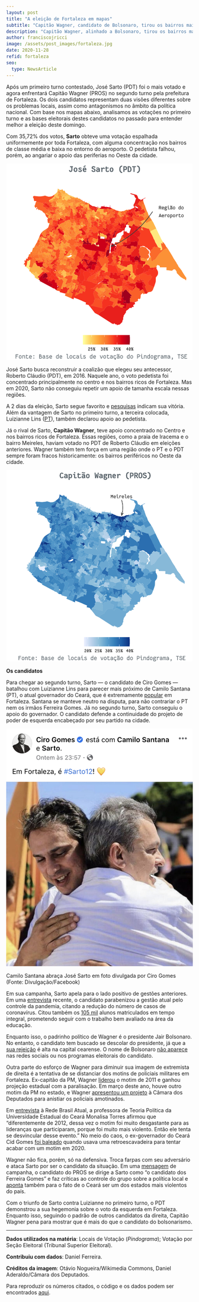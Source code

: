 ```yaml
---
layout: post
title: "A eleição de Fortaleza em mapas"
subtitle: "Capitão Wagner, candidato de Bolsonaro, tirou os bairros mais ricos das mãos do PDT"
description: "Capitão Wagner, alinhado a Bolsonaro, tirou os bairros mais ricos das mãos do PDT"
author: franciscojricci
image: /assets/post_images/fortaleza.jpg
date: 2020-11-28
refid: fortaleza
seo:
  type: NewsArticle
---
```


<p>Após um primeiro turno contestado, José Sarto (PDT) foi o mais votado e agora enfrentará Capitão Wagner (PROS) no segundo turno pela prefeitura de Fortaleza. Os dois candidatos representam duas visões diferentes sobre os problemas locais, assim como antagonismos no âmbito da política nacional. Com base nos mapas abaixo, analisamos as votações no primeiro turno e as bases eleitorais destes candidatos no passado para entender melhor a eleição deste domingo.</p>
<p>Com 35,72% dos votos, <strong>Sarto</strong> obteve uma votação espalhada uniformemente por toda Fortaleza, com alguma concentração nos bairros de classe média e baixa no entorno do aeroporto. O pedetista falhou, porém, ao angariar o apoio das periferias no Oeste da cidade.</p>
<p><img style="max-height: 1000px;" src="/assets/post_images/Fortaleza_files/figure-html/unnamed-chunk-1-1.png" width="672" /></p>
<p>José Sarto busca reconstruir a coalizão que elegeu seu antecessor, Roberto Cláudio (PDT), em 2016. Naquele ano, o voto pedetista foi concentrado principalmente no centro e nos bairros ricos de Fortaleza. Mas em 2020, Sarto não conseguiu repetir um apoio de tamanha escala nessas regiões.</p>
<p>A 2 dias da eleição, Sarto segue favorito e <a href="https://pindograma.shinyapps.io/agregador/">pesquisas</a> indicam sua vitória. Além da vantagem de Sarto no primeiro turno, a terceira colocada, Luizianne Lins (<a href="https://pindograma.com.br/2020/10/27/pt.html">PT</a>), também declarou apoio ao pedetista.</p>
<p>Já o rival de Sarto, <strong>Capitão Wagner</strong>, teve apoio concentrado no Centro e nos bairros ricos de Fortaleza. Essas regiões, como a praia de Iracema e o bairro Meireles, haviam votado no PDT de Roberto Cláudio em eleições anteriores. Wagner também tem força em uma região onde o PT e o PDT sempre foram fracos historicamente: os bairros periféricos no Oeste da cidade.</p>
<p><img style="max-height: 1000px;" src="/assets/post_images/Fortaleza_files/figure-html/unnamed-chunk-2-1.png" width="672" /></p>
<p><strong>Os candidatos</strong></p>
<p>Para chegar ao segundo turno, Sarto — o candidato de Ciro Gomes — batalhou com Luizianne Lins para parecer mais próximo de Camilo Santana (PT), o atual governador do Ceará, que é extremamente <a href="https://www.opovo.com.br/noticias/politica/2020/10/20/vice-de-luizianne-pede-que-pdt-use-imagem-de-ciro-na-campanha-de-sarto.html">popular</a> em Fortaleza. Santana se manteve neutro na disputa, para não contrariar o PT nem os irmãos Ferreira Gomes. Já no segundo turno, Sarto conseguiu o apoio do governador. O candidato defende a continuidade do projeto de poder de esquerda encabeçado por seu partido na cidade.</p>
<div class="figure">
<img src="/assets/post_images/ciro-sarto.jpg" alt="" />
<p class="caption">Camilo Santana abraça José Sarto em foto divulgada por Ciro Gomes (Fonte: Divulgação/Facebook)</p>
</div>
<p>Em sua campanha, Sarto apela para o lado positivo de gestões anteriores. Em uma <a href="https://www.youtube.com/watch?v=0FQ71mRJkNw">entrevista</a> recente, o candidato parabenizou a gestão atual pelo controle da pandemia, citando a redução do número de casos de coronavírus. Citou também os <a href="https://drive.google.com/file/d/1njmfnO12ajeCfZNTAo0UtZXfTKxulh2I/view">105 mil</a> alunos matriculados em tempo integral, prometendo seguir com o trabalho bem avaliado na área da educação.</p>
<p>Enquanto isso, o padrinho político de Wagner é o presidente Jair Bolsonaro. No entanto, o candidato tem buscado se descolar do presidente, já que a <a href="https://www.focus.jor.br/aprovacao-de-bolsonaro-em-fortaleza-e-a-quarta-pior-do-pais-mostram-pesquisas-ibope/">sua rejeição</a> é alta na capital cearense. O nome de Bolsonaro <a href="https://twitter.com/capitao_wagner/status/1313490569973452806">não aparece</a> nas redes sociais ou nos programas eleitorais do candidato.</p>
<p>Outra parte do esforço de Wagner para diminuir sua imagem de extremista de direita é a tentativa de se distanciar dos motins de policiais militares em Fortaleza. Ex-capitão da PM, Wagner <a href="http://g1.globo.com/ceara/noticia/2012/01/lider-da-greve-da-pm-no-ceara-diz-que-quer-se-candidatar-prefeito.html">liderou</a> o motim de 2011 e ganhou projeção estadual com a paralisação. Em março deste ano, houve outro motim da PM no estado, e Wagner <a href="https://mais.opovo.com.br/colunistas/carlosmazza/2020/03/04/capitao-wagner-apresenta-lei-para-anistiar-pms-do-ceara--maia-rejeita-tese.html">apresentou um projeto</a> à Câmara dos Deputados para anistiar os policiais amotinados.</p>
<p>Em <a href="https://www.redebrasilatual.com.br/politica/2020/10/eleicoes-fortaleza-2020-lula-bolsonaro/">entrevista</a> à Rede Brasil Atual, a professora de Teoria Política da Universidade Estadual do Ceará Monalisa Torres afirmou que “diferentemente de 2012, dessa vez o motim foi muito desgastante para as lideranças que participaram, porque foi muito mais violento. Então ele tenta se desvincular desse evento.” No meio do caos, o ex-governador do Ceará Cid Gomes <a href="https://noticias.uol.com.br/politica/ultimas-noticias/2020/02/19/senador-cid-gomes-e-baleado-no-ceara.htm">foi baleado</a> quando usava uma retroescavadeira para tentar acabar com um motim em 2020.</p>
<p>Wagner não fica, porém, só na defensiva. Troca farpas com seu adversário e ataca Sarto por ser o candidato da situação. Em uma <a href="https://twitter.com/capitao_wagner/status/1325261382586163200">mensagem</a> de campanha, o candidato do PROS se dirige a Sarto como “o candidato dos Ferreira Gomes” e faz críticas ao controle do grupo sobre a política local e <a href="https://twitter.com/capitao_wagner/status/1318689555755782152">aponta</a> também para o fato de o Ceará ser um dos estados mais violentos do país.</p>
<p>Com o triunfo de Sarto contra Luizianne no primeiro turno, o PDT demonstrou a sua hegemonia sobre o voto da esquerda em Fortaleza. Enquanto isso, seguindo o padrão de outros candidatos da direita, Capitão Wagner pena para mostrar que é mais do que o candidato do bolsonarismo.</p>
<hr />
<p><strong>Dados utilizados na matéria</strong>: Locais de Votação (<em>Pindograma</em>); Votação por Seção Eleitoral (Tribunal Superior Eleitoral).</p>
<p><strong>Contribuiu com dados</strong>: Daniel Ferreira.</p>
<p><strong>Créditos da imagem</strong>: Otávio Nogueira/Wikimedia Commons, Daniel Aderaldo/Câmara dos Deputados.</p>
<p>Para reproduzir os números citados, o código e os dados podem ser encontrados <a href="https://github.com/pindograma/materias/blob/master/2020-11-28-fortaleza/fortaleza.Rmd">aqui</a>.</p>
